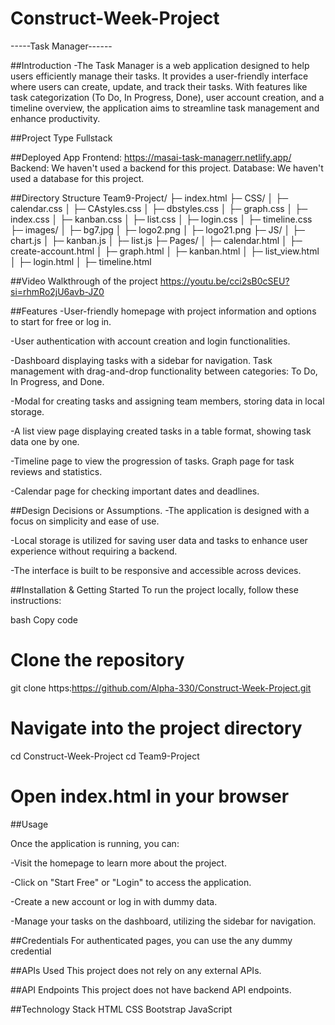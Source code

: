 # Construct-Week-Project

-----Task Manager------

##Introduction
-The Task Manager is a web application designed to help users efficiently manage their tasks. It provides a user-friendly interface where users can create, update, and track their tasks. With features like task categorization (To Do, In Progress, Done), user account creation, and a timeline overview, the application aims to streamline task management and enhance productivity.


##Project Type
Fullstack


##Deployed App
Frontend: https://masai-task-managerr.netlify.app/
Backend: We haven't used a backend for this project.
Database: We haven't used a database for this project.


##Directory Structure
Team9-Project/
├─ index.html
├─ CSS/
│  ├─ calendar.css
│  ├─ CAstyles.css
│  ├─ dbstyles.css
│  ├─ graph.css
│  ├─ index.css
│  ├─ kanban.css
│  ├─ list.css
│  ├─ login.css
│  ├─ timeline.css
├─ images/
│  ├─ bg7.jpg
│  ├─ logo2.png
│  ├─ logo21.png
├─ JS/
│  ├─ chart.js
│  ├─ kanban.js
│  ├─ list.js
├─ Pages/
│  ├─ calendar.html
│  ├─ create-account.html
│  ├─ graph.html
│  ├─ kanban.html
│  ├─ list_view.html
│  ├─ login.html
│  ├─ timeline.html



##Video Walkthrough of the project
https://youtu.be/cci2sB0cSEU?si=rhmRo2jU6avb-JZ0


##Features
-User-friendly homepage with project information and options to start for free or log in.

-User authentication with account creation and login functionalities.

-Dashboard displaying tasks with a sidebar for navigation.
Task management with drag-and-drop functionality between categories: To Do, In Progress, and Done.

-Modal for creating tasks and assigning team members, storing data in local storage.

-A list view page displaying created tasks in a table format, showing task data one by one.

-Timeline page to view the progression of tasks.
Graph page for task reviews and statistics.

-Calendar page for checking important dates and deadlines.


##Design Decisions or Assumptions.
-The application is designed with a focus on simplicity and ease of use.

-Local storage is utilized for saving user data and tasks to enhance user experience without requiring a backend.

-The interface is built to be responsive and accessible across devices.


##Installation & Getting Started
To run the project locally, follow these instructions:

bash
Copy code
# Clone the repository
git clone https:https://github.com/Alpha-330/Construct-Week-Project.git

# Navigate into the project directory
cd Construct-Week-Project
cd Team9-Project

# Open index.html in your browser


##Usage

Once the application is running, you can:

-Visit the homepage to learn more about the project.

-Click on "Start Free" or "Login" to access the application.

-Create a new account or log in with dummy data.

-Manage your tasks on the dashboard, utilizing the sidebar for navigation.

##Credentials
For authenticated pages, you can use the any dummy credential

##APIs Used
This project does not rely on any external APIs.

##API Endpoints
This project does not have backend API endpoints.

##Technology Stack
HTML
CSS
Bootstrap
JavaScript